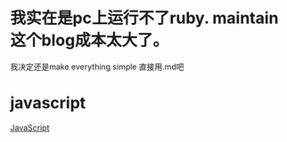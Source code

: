 # 我实在是pc上运行不了ruby. maintain 这个blog成本太大了。
我决定还是make everything simple 
直接用.md吧


# javascript 
[JavaScript](./js.md )